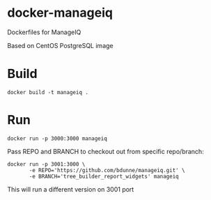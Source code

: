 # docker-manageiq
Dockerfiles for ManageIQ

Based on CentOS PostgreSQL image

# Build

```
docker build -t manageiq .
```

# Run

```
docker run -p 3000:3000 manageiq
```

Pass REPO and BRANCH to checkout out from specific repo/branch:

```
docker run -p 3001:3000 \
       -e REPO='https://github.com/bdunne/manageiq.git' \
       -e BRANCH='tree_builder_report_widgets' manageiq
```
This will run a different version on 3001 port
